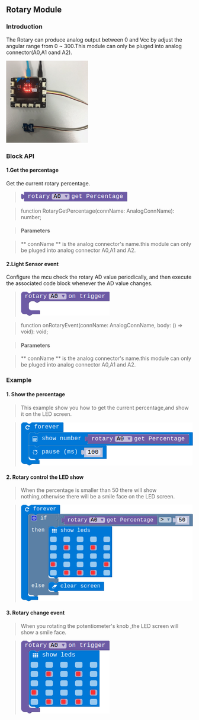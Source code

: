 ## Rotary Module

### Introduction

The Rotary can produce analog output between 0 and Vcc by adjust the angular range from 0 ~ 300.This module can only be pluged into analog connector(A0,A1 oand A2).

![module_pic](./image/modules/electronic_circuit.png)

### Block API

#### 1.Get the percentage

Get the current rotary percentage.

> ![pic1](./image/rotary/get-percentage.png)

> function RotaryGetPercentage(connName: AnalogConnName): number;

> #### Parameters

> ** connName ** is the analog connector's name.this module can only be pluged into analog connector A0,A1 and A2.

#### 2.Light Sensor event

Configure the mcu check the rotary AD value periodically, and then execute the associated code block whenever the AD value changes.

> ![pic2](./image/rotary/rotary-event.png)

> function onRotaryEvent(connName: AnalogConnName, body: () => void): void;

> #### Parameters

> ** connName ** is the analog connector's name.this module can only be pluged into analog connector A0,A1 and A2.

### Example

#### 1. Show the percentage

> This example show you how to get the current percentage,and show it on the LED screen.

> ![pic1](./image/rotary/rotary-show-percentage.png)

#### 2. Rotary control the LED show

> When the percentage is smaller than 50 there will show nothing,otherwise there will be a smile face on the LED screen.

> ![pic1](./image/rotary/get-per-new.png)

#### 3. Rotary change event

> When you rotating the potentiometer's knob ,the LED screen will show a smile face.

> ![pic1](./image/rotary/rotary-event-show.png)
